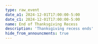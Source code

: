 ```yaml
---
type: raw_event
date_a1: 2024-12-01T17:00:00-5:00
date_c1: 2024-12-01T17:00:00-5:00
name: End of Thanksgiving Recess
description: 'Thanksgiving recess ends'
hide_from_announcments: true
---
```

